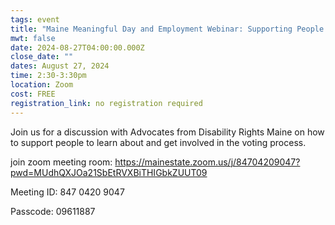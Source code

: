 ```yaml
---
tags: event
title: "Maine Meaningful Day and Employment Webinar: Supporting People to Vote"
mwt: false
date: 2024-08-27T04:00:00.000Z
close_date: ""
dates: August 27, 2024
time: 2:30-3:30pm
location: Zoom
cost: FREE
registration_link: no registration required
---
```

Join us for a discussion with Advocates from Disability Rights Maine on how to support people to learn about and get involved in the voting process.   

join zoom meeting room: <https://mainestate.zoom.us/j/84704209047?pwd=MUdhQXJOa21SbEtRVXBiTHIGbkZUUT09>

Meeting ID: 847 0420 9047

Passcode: 09611887